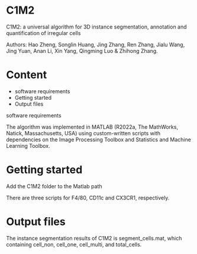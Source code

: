 # C1M2

C1M2: a universal algorithm for 3D instance segmentation, annotation and quantification of irregular cells

Authors: Hao Zheng, Songlin Huang, Jing Zhang, Ren Zhang, Jialu Wang, Jing Yuan, Anan Li, Xin Yang, Qingming Luo & Zhihong Zhang.


# Content
* software requirements
* Getting started
* Output files

software requirements

The algorithm was implemented in MATLAB (R2022a, The MathWorks, Natick, Massachusetts, USA) using custom-written scripts with dependencies on the Image Processing Toolbox and Statistics and Machine Learning Toolbox.

# Getting started
Add the C1M2 folder to the Matlab path

There are three scripts for F4/80, CD11c and CX3CR1, respectively.

# Output files

The instance segmentation results of C1M2 is segment_cells.mat, which containing cell_non, cell_one, cell_multi, and total_cells.


